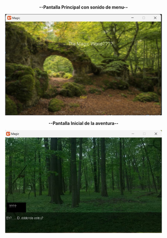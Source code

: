 <p align="center"><strong>--Pantalla Principal con sonido de menu--</strong></p>

![FIRSTSCREEN](https://github.com/lllEricklll/MAGIC_GAME/raw/master/imagenes/firstScreen.jpg)


<p align="center"><strong>--Pantalla Inicial de la aventura--</strong></p>

![FIRSTSCREEN](https://github.com/lllEricklll/MAGIC_GAME/raw/master/imagenes/SecondImagen.jpg)
